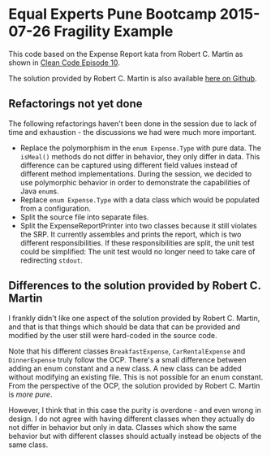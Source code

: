 # Equal Experts Pune Bootcamp 2015-07-26 Fragility Example

This code based on the Expense Report kata from Robert C. Martin as shown in [Clean Code Episode 10](http://cleancoders.com/episode/clean-code-episode-10/show).

The solution provided by Robert C. Martin is also available [here on Github](https://github.com/unclebob/Episode-10-ExpenseReport/tree/oo).

## Refactorings not yet done
The following refactorings haven't been done in the session due to lack of time and exhaustion - the discussions we had were much more important.

* Replace the polymorphism in the `enum Expense.Type` with pure data.
  The `isMeal()` methods do not differ in behavior, they only differ in data.
  This difference can be captured using different field values instead of different method implementations.
  During the session, we decided to use polymorphic behavior in order to demonstrate the capabilities of Java `enum`s.
* Replace `enum Expense.Type` with a data class which would be populated from a configuration.
* Split the source file into separate files.
* Split the ExpenseReportPrinter into two classes because it still violates the SRP.
  It currently assembles and prints the report, which is two different responsibilities.
  If these responsibilities are split, the unit test could be simplified:
  The unit test would no longer need to take care of redirecting `stdout`.

## Differences to the solution provided by Robert C. Martin

I frankly didn't like one aspect of the solution provided by Robert C. Martin, and that is that things which should be data that can be provided and modified by the user still were hard-coded in the source code.

Note that his different classes `BreakfastExpense`, `CarRentalExpense` and `DinnerExpense` truly follow the OCP.
There's a small difference between adding an enum constant and a new class.
A new class can be added without modifying an existing file.
This is not possible for an enum constant.
From the perspective of the OCP, the solution provided by Robert C. Martin is *more pure*.

However, I think that in this case the purity is overdone - and even wrong in design.
I do not agree with having different classes when they actually do not differ in behavior but only in data.
Classes which show the same behavior but with different classes should actually instead be objects of the same class.
